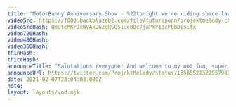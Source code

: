 ```yaml
---
title: "MotorBunny Anniversary Show - %22tonight we're riding space lawnmowers%22"
videoSrc: https://f000.backblazeb2.com/file/futureporn/projektmelody-chaturbate-2021-02-07.mp4
videoSrcHash: QmUteMKrJxWVAkUGzgRSQ51ue8Dc7jaPXY1dcPbbDisifx
video720Hash: 
video480Hash: 
video360Hash: 
thinHash: 
thiccHash: 
announceTitle: "Salutations everyone! And welcome to my not fun, super normal, paint drying celebration. Nothin to see here folks. suitHeart suitHeart suitHeart suitHeart suitHeart suitHeart suitHeart"
announceUrl: https://twitter.com/ProjektMelody/status/1358552132295798787
date: 2021-02-07T23:04:03.000Z
note: 
layout: layouts/vod.njk
---
```

